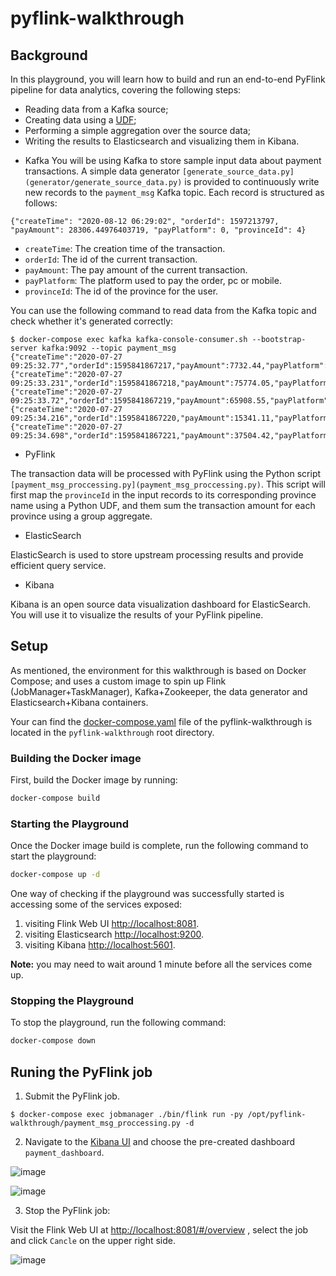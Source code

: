 # pyflink-walkthrough

## Background

In this playground, you will learn how to build and run an end-to-end PyFlink pipeline for data analytics, covering the following steps:

* Reading data from a Kafka source;
* Creating data using a [UDF](https://ci.apache.org/projects/flink/flink-docs-release-1.11/dev/python/table-api-users-guide/udfs/python_udfs.html);
* Performing a simple aggregation over the source data;
* Writing the results to Elasticsearch and visualizing them in Kibana.

- Kafka
You will be using Kafka to store sample input data about payment transactions. A simple data generator `[generate_source_data.py](generator/generate_source_data.py)` is provided to
continuously write new records to the `payment_msg` Kafka topic. Each record is structured as follows:
 
`{"createTime": "2020-08-12 06:29:02", "orderId": 1597213797, "payAmount": 28306.44976403719, "payPlatform": 0, "provinceId": 4}`

* `createTime`: The creation time of the transaction. 
* `orderId`: The id of the current transaction.
* `payAmount`: The pay amount of the current transaction.
* `payPlatform`: The platform used to pay the order, pc or mobile.
* `provinceId`: The id of the province for the user. 

You can use the following command to read data from the Kafka topic and check whether it's generated correctly:
```shell script
$ docker-compose exec kafka kafka-console-consumer.sh --bootstrap-server kafka:9092 --topic payment_msg
{"createTime":"2020-07-27 09:25:32.77","orderId":1595841867217,"payAmount":7732.44,"payPlatform":0,"provinceId":3}
{"createTime":"2020-07-27 09:25:33.231","orderId":1595841867218,"payAmount":75774.05,"payPlatform":0,"provinceId":3}
{"createTime":"2020-07-27 09:25:33.72","orderId":1595841867219,"payAmount":65908.55,"payPlatform":0,"provinceId":0}
{"createTime":"2020-07-27 09:25:34.216","orderId":1595841867220,"payAmount":15341.11,"payPlatform":0,"provinceId":1}
{"createTime":"2020-07-27 09:25:34.698","orderId":1595841867221,"payAmount":37504.42,"payPlatform":0,"provinceId":0}
```

- PyFlink

The transaction data will be processed with PyFlink using the Python script `[payment_msg_proccessing.py](payment_msg_proccessing.py)`.
This script will first map the `provinceId` in the input records to its corresponding province name
using a Python UDF, and them sum the transaction amount for each province using a group aggregate. 

- ElasticSearch

ElasticSearch is used to store upstream processing results and provide efficient query service.

- Kibana

Kibana is an open source data visualization dashboard for ElasticSearch. You will use it to visualize 
the results of your PyFlink pipeline.

## Setup

As mentioned, the environment for this walkthrough is based on Docker Compose; and uses a custom image
to spin up Flink (JobManager+TaskManager), Kafka+Zookeeper, the data generator and Elasticsearch+Kibana
containers.

Your can find the [docker-compose.yaml](docker-compose.yml) file of the pyflink-walkthrough is located in the `pyflink-walkthrough` root directory.

### Building the Docker image

First, build the Docker image by running:

```bash
docker-compose build
```

### Starting the Playground

Once the Docker image build is complete, run the following command to start the playground:

```bash
docker-compose up -d
```

One way of checking if the playground was successfully started is accessing some of the services exposed:

1. visiting Flink Web UI [http://localhost:8081](http://localhost:8081).
2. visiting Elasticsearch [http://localhost:9200](http://localhost:9200).
3. visiting Kibana [http://localhost:5601](http://localhost:5601).

**Note:** you may need to wait around 1 minute before all the services come up.

### Stopping the Playground

To stop the playground, run the following command:

```bash
docker-compose down
```


## Runing the PyFlink job

1. Submit the PyFlink job.
```shell script
$ docker-compose exec jobmanager ./bin/flink run -py /opt/pyflink-walkthrough/payment_msg_proccessing.py -d
```

2. Navigate to the [Kibana UI](http://localhost:5601) and choose the pre-created dashboard `payment_dashboard`.

![image](pic/dash_board.png)

![image](pic/final.png)

3. Stop the PyFlink job:

Visit the Flink Web UI at [http://localhost:8081/#/overview](http://localhost:8081/#/overview) , select the job and click `Cancle` on the upper right side.

![image](pic/cancel.png)
